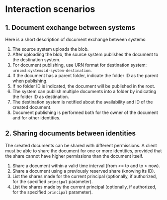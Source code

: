 ﻿# Interaction scenarios

## 1. Document exchange between systems
Here is a short description of document exchange between systems:

1. The source system uploads the blob.
2. After uploading the blob, the source system publishes the document to the destination system.
3. For document publishing, use URN format for destination system: `urn:md:system:id-system-destination`.
4. If the document has a parent folder, indicate the folder ID as the parent when publishing.
5. If no folder ID is indicated, the document will be published in the root.
6. The system can publish multiple documents into a folder by indicating the folder ID as destination.
7. The destination system is notified about the availability and ID of the created document.
8. Document publishing is performed both for the owner of the document and for other identities.


## 2. Sharing documents between identities
The created documents can be shared with different permissions. A client must be able to share the document for one or more identities, provided that the share cannot have higher permissions than the document itself.

1. Share a document within a valid time interval (from <= to and to > now).
2. Share a document using a previously reserved share (knowing its ID).
3. List the shares made for the current principal (optionally, if authorized, for the specified `principal` parameter).
4. List the shares made by the current principal (optionally, if authorized, for the specified `principal` parameter).